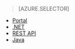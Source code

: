 > [AZURE.SELECTOR]
- [Portal](media-services-portal-get-started)
- [.NET](media-services-dotnet-get-started)
- [REST API](media-services-rest-get-started)
- [Java](media-services-java-how-to-use)
